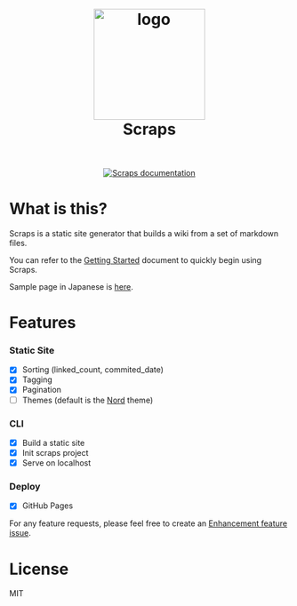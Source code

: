<h1 align="center">
  <br>
  <img src="https://github.com/boykush/scraps/blob/main/assets/logo_opacity.png?raw=true" alt="logo" width="200">
  <br>
  Scraps
  <br>
  <br>
</h1>

<p align="center">
  <a href="https://boykush.github.io/scraps/"><img alt="Scraps documentation" src="https://img.shields.io/badge/scraps-documentation-fc0060?style=flat-square"></a>
</p>

# What is this?

Scraps is a static site generator that builds a wiki from a set of markdown files.

You can refer to the [Getting Started](https://boykush.github.io/scraps/getting-started.html) document to quickly begin using Scraps.

Sample page in Japanese is [here](https://boykush.github.io/wiki/).

# Features
### Static Site
- [x] Sorting (linked_count, commited_date)
- [x] Tagging
- [x] Pagination
- [ ] Themes (default is the [Nord](https://www.nordtheme.com/) theme)
### CLI
- [x] Build a static site
- [x] Init scraps project
- [x] Serve on localhost
### Deploy
- [x] GitHub Pages

For any feature requests, please feel free to create an [Enhancement feature issue](https://github.com/boykush/scraps/issues/new?assignees=&labels=enhancement&projects=&template=enhancement-feature-template.md&title=).

# License

MIT

